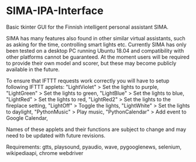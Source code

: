 # SIMA-IPA-Interface
Basic tkinter GUI for the Finnish intelligent personal assistant SIMA.

SIMA has many features also found in other similar virtual assistants, such as asking for the time, controlling smart lights etc.
Currently SIMA has only been tested on a desktop PC running Ubuntu 18.04 and compatibility with other platforms cannot be guaranteed.
At the moment users will be required to provide their own model and scorer, but these may become publicly available in the future.

To ensure that IFTTT requests work correctly you will have to setup following IFTTT applets:
"LightViolet" > Set the lights to purple,
"LightGreen" > Set the lights to green,
"LightBlue" > Set the lights to blue,
"LightRed" > Set the lights to red,
"LightRed2" > Set the lights to the fireplace setting,
"LightOff" > Toggle the lights,
"LightWhite" > Set the lights to daylight,
"PythonMusic" > Play music,
"PythonCalendar" > Add event to Google Calendar,

Names of these applets and their functions are subject to change and may need to be updated with future revisions.

Requirements:
gtts,
playsound,
pyaudio,
wave,
pygooglenews,
selenium,
wikipediaapi,
chrome webdriver
